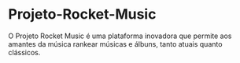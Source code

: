 # Projeto-Rocket-Music
O Projeto Rocket Music é uma plataforma inovadora que permite aos amantes da música rankear músicas e álbuns, tanto atuais quanto clássicos.
